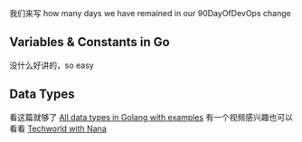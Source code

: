 我们来写 how many days we have remained in our 90DayOfDevOps change
## Variables & Constants in Go
 没什么好讲的，so easy

## Data Types
看这篇就够了 [All data types in Golang with examples](https://golangbyexample.com/all-data-types-in-golang-with-examples/) 
有一个视频感兴趣也可以看看 [Techworld with Nana](https://www.youtube.com/watch?v=yyUHQIec83I&t=2023s) 
